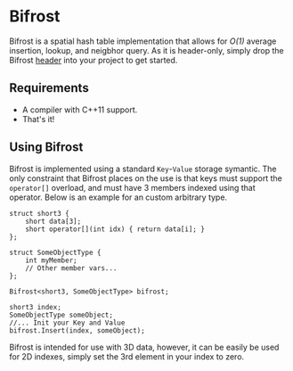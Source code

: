 # Bifrost

Bifrost is a spatial hash table implementation that allows for _O(1)_ average insertion, lookup, and neigbhor query. As it is header-only, simply drop the Bifrost [header](include/Bifrost.hpp) into your project to get started.

## Requirements
  - A compiler with C++11 support.
  - That's it!

## Using Bifrost
Bifrost is implemented using a standard `Key`-`Value` storage symantic. The only constraint that Bifrost places on the use is that keys must support the `operator[]` overload, and must have 3 members indexed using that operator. Below is an example for an custom arbitrary type.

~~~
struct short3 {
    short data[3];
    short operator[](int idx) { return data[i]; }
};

struct SomeObjectType {
    int myMember;
    // Other member vars...
};

Bifrost<short3, SomeObjectType> bifrost;

short3 index;
SomeObjectType someObject;
//... Init your Key and Value
bifrost.Insert(index, someObject);
~~~

Bifrost is intended for use with 3D data, however, it can be easily be used for 2D indexes, simply set the 3rd element in your index to zero.